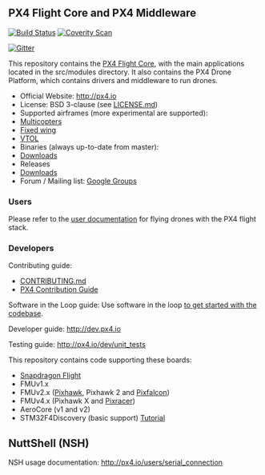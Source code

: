 ## PX4 Flight Core and PX4 Middleware ##

[![Build Status](https://travis-ci.org/PX4/Firmware.svg?branch=master)](https://travis-ci.org/PX4/Firmware) [![Coverity Scan](https://scan.coverity.com/projects/3966/badge.svg?flat=1)](https://scan.coverity.com/projects/3966?tab=overview)

[![Gitter](https://badges.gitter.im/Join%20Chat.svg)](https://gitter.im/PX4/Firmware?utm_source=badge&utm_medium=badge&utm_campaign=pr-badge&utm_content=badge)

This repository contains the [PX4 Flight Core](http://px4.io), with the main applications located in the src/modules directory. It also contains the PX4 Drone Platform, which contains drivers and middleware to run drones.

*   Official Website: http://px4.io
*   License: BSD 3-clause (see [LICENSE.md](https://github.com/PX4/Firmware/blob/master/LICENSE.md))
*   Supported airframes (more experimental are supported):
  * [Multicopters](http://px4.io/platforms/multicopters/start)
  * [Fixed wing](http://px4.io/platforms/planes/start)
  * [VTOL](http://px4.io/platforms/vtol/start)
*   Binaries (always up-to-date from master):
  * [Downloads](http://px4.io/firmware/downloads)
*   Releases
  * [Downloads](https://github.com/PX4/Firmware/releases)
*   Forum / Mailing list: [Google Groups](http://groups.google.com/group/px4users)

### Users ###

Please refer to the [user documentation](https://pixhawk.org/users/start) for flying drones with the PX4 flight stack.

### Developers ###

Contributing guide:
  * [CONTRIBUTING.md](https://github.com/PX4/Firmware/blob/master/CONTRIBUTING.md)
  * [PX4 Contribution Guide](http://px4.io/dev/contributing)

Software in the Loop guide:
Use software in the loop [to get started with the codebase](https://pixhawk.org/dev/simulation/native_sitl).

Developer guide:
http://dev.px4.io

Testing guide:
http://px4.io/dev/unit_tests

This repository contains code supporting these boards:
  * [Snapdragon Flight](http://dev.px4.io/hardware-snapdragon.html)
  * FMUv1.x
  * FMUv2.x ([Pixhawk](http://dev.px4.io/hardware-pixhawk.html), Pixhawk 2 and [Pixfalcon](http://dev.px4.io/hardware-pixfalcon.html))
  * FMUv4.x (Pixhawk X and [Pixracer](http://dev.px4.io/hardware-pixracer.html))
  * AeroCore (v1 and v2)
  * STM32F4Discovery (basic support) [Tutorial](https://pixhawk.org/modules/stm32f4discovery)

## NuttShell (NSH) ##

NSH usage documentation:
http://px4.io/users/serial_connection
